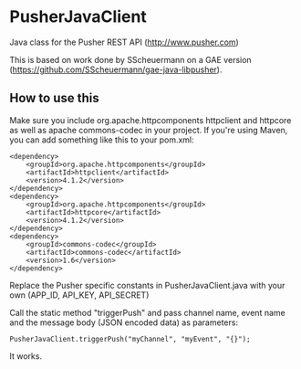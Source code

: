 PusherJavaClient
================

Java class for the Pusher REST API (http://www.pusher.com)

This is based on work done by SScheuermann on a GAE version (https://github.com/SScheuermann/gae-java-libpusher).

How to use this
---------------
Make sure you include org.apache.httpcomponents httpclient and httpcore as well as apache commons-codec in your project. If you're using Maven, you can add something like this to your pom.xml:

	<dependency>
	    <groupId>org.apache.httpcomponents</groupId>
	    <artifactId>httpclient</artifactId>
	    <version>4.1.2</version>
	</dependency>
	<dependency>
	    <groupId>org.apache.httpcomponents</groupId>
	    <artifactId>httpcore</artifactId>
	    <version>4.1.2</version>
	</dependency>
	<dependency>
	    <groupId>commons-codec</groupId>
	    <artifactId>commons-codec</artifactId>
	    <version>1.6</version>
	</dependency>

Replace the Pusher specific constants in PusherJavaClient.java with your own (APP_ID, API_KEY, API_SECRET) 

Call the static method "triggerPush" and pass channel name, event name and the message body (JSON encoded data) as parameters:

	PusherJavaClient.triggerPush("myChannel", "myEvent", "{}");

It works.
